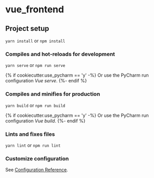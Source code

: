 # vue_frontend

## Project setup
`yarn install` or `npm install`

### Compiles and hot-reloads for development
`yarn serve` or `npm run serve`

{% if cookiecutter.use_pycharm == 'y' -%}
Or use the PyCharm run configuration *Vue serve*.
{%- endif %}

### Compiles and minifies for production
`yarn build` or `npm run build`

{% if cookiecutter.use_pycharm == 'y' -%}
Or use the PyCharm run configuration *Vue build*.
{%- endif %}

### Lints and fixes files
`yarn lint` or `npm run lint`

### Customize configuration
See [Configuration Reference](https://cli.vuejs.org/config/).
